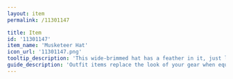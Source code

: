 ```yaml
---
layout: item
permalink: /11301147

title: Item
id: '11301147'
item_name: 'Musketeer Hat'
icon_url: '11301147.png'
tooltip_description: 'This wide-brimmed hat has a feather in it, just like the musketeers once wore.'
guide_description: 'Outfit items replace the look of your gear when equipped.'
---
```

